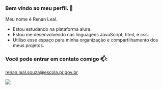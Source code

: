 ### Bem vindo ao meu perfil. 🤡

Meu nome é Renan Leal.

- Estou estudando na plataforma alura.
- Estou me desenvolvendo nas linguagens JavaScript, html, e css.
- Utiliso esse espaço para minha organização e compartilhamento dos meus projetos.

### Você pode entrar em contato comigo 📫:
renan.leal.souza@escola.pr.gov.br


![](https://media.tenor.com/DpJdyKQKgYkAAAAi/cat-jump.gif)



